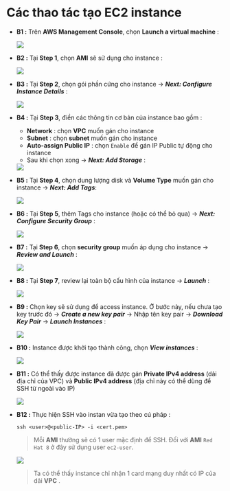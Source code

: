 # Các thao tác tạo EC2 instance
- **B1 :** Trên **AWS Management Console**, chọn **Launch a virtual machine** :

    <img src=https://i.imgur.com/K60Al5U.png>

- **B2 :** Tại **Step 1**, chọn **AMI** sẽ sử dụng cho instance :

    <img src=https://i.imgur.com/lVrqShg.png>

- **B3 :** Tại **Step 2**, chọn gói phần cứng cho instance -> ***Next: Configure Instance Details*** :

    <img src=https://i.imgur.com/psv4q3h.png>

- **B4 :** Tại **Step 3**, điền các thông tin cơ bản của instance bao gồm :
    - **Network** : chọn **VPC** muốn gán cho instance
    - **Subnet** : chọn **subnet** muốn gán cho instance
    - **Auto-assign Public IP** : chọn `Enable` để gán IP Public tự động cho instance
    - Sau khi chọn xong -> ***Next: Add Storage*** :

    <img src=https://i.imgur.com/cRWpWoV.png>

- **B5 :** Tại **Step 4**, chọn dung lượng disk và **Volume Type** muốn gán cho instance -> ***Next: Add Tags***:

    <img src=https://i.imgur.com/6L8V6Cw.png>

- **B6 :** Tại **Step 5**, thêm Tags cho instance (hoặc có thể bỏ qua) -> ***Next: Configure Security Group*** :

    <img src=https://i.imgur.com/SHby7sS.png>

- **B7 :** Tại **Step 6**, chọn **security group** muốn áp dụng cho instance -> ***Review and Launch*** :

    <img src=https://i.imgur.com/tLVBLnE.png>

- **B8 :** Tại **Step 7**, review lại toàn bộ cấu hình của instance -> ***Launch*** :

    <img src=https://i.imgur.com/juNWrcm.png>

- **B9 :** Chọn key sẽ sử dụng để access instance. Ở bước này, nếu chưa tạo key trước đó -> ***Create a new key pair*** -> Nhập tên key pair -> ***Download Key Pair*** -> ***Launch Instances*** :

    <img src=https://i.imgur.com/MqOE7i1.png>

- **B10 :** Instance được khởi tạo thành công, chọn ***View instances*** :

    <img src=https://i.imgur.com/EDO7o0L.png>

- **B11 :** Có thể thấy được instance đã được gán **Private IPv4 address** (dải địa chỉ của VPC) và **Public IPv4 address** (địa chỉ này có thể dùng để SSH từ ngoài vào IP)

    <img src=https://i.imgur.com/UGf6bHZ.png>

- **B12 :** Thực hiện SSH vào instan vừa tạo theo cú pháp :
    ```
    ssh <user>@<public-IP> -i <cert.pem>
    ```
    > Mỗi **AMI** thường sẽ có 1 user mặc định để SSH. Đối với **AMI** `Red Hat 8` ở đây sử dụng user `ec2-user`.

    <img src=https://i.imgur.com/hFVB2py.png>

    > Ta có thể thấy instance chỉ nhận 1 card mạng duy nhất có IP của dải **VPC** .
